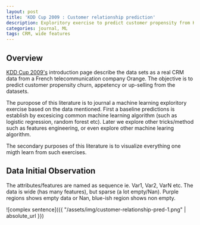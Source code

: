 ```yaml
---
layout: post
title: 'KDD Cup 2009 : Customer relationship prediction'
description: Exploritory exercise to predict customer propensity from KDD Cup 2009 dataset
categories: journal, ML
tags: CRM, wide features
---
```


## Overview

<a href='http://www.kdd.org/kdd-cup/view/kdd-cup-2009'>KDD Cup 2009's</a> introduction page describe the data sets as a real CRM data from a French telecommunication company Orange. The objective is to predict customer propensity churn, appetency or up-selling from the datasets.

The puropose of this literature is to journal a machine learning exploritory exercise based on the data mentioned. First a baseline predictions is establish by excesicing common machine learning algorithm (such as logistic regression, random forest etc). Later we explore other tricks/method such as features engineering, or even explore other machine learing algorithm. 

The secondary purposes of this literature is to visualize everything one migth learn from such exercises.    

## Data Initial Observation

The attributes/features are named as sequence ie. Var1, Var2, VarN etc. The data is wide (has many features), but sparse (a lot empty/Nan). Purple regions shows empty data or Nan, blue-ish region shows non empty.
    
<!--img class="caption__media" src="{{ site.url }}/assets/img/customer-relationship-pred-1.png" alt="sparse data" title="spase data" -->
![complex sentence]({{ "/assets/img/customer-relationship-pred-1.png" | absolute_url }})

